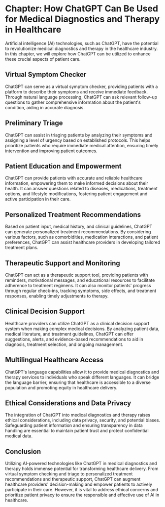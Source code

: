 Chapter: How ChatGPT Can Be Used for Medical Diagnostics and Therapy in Healthcare
==================================================================================

Artificial intelligence (AI) technologies, such as ChatGPT, have the potential to revolutionize medical diagnostics and therapy in the healthcare industry. In this chapter, we will explore how ChatGPT can be utilized to enhance these crucial aspects of patient care.

Virtual Symptom Checker
-----------------------

ChatGPT can serve as a virtual symptom checker, providing patients with a platform to describe their symptoms and receive immediate feedback. Through natural language processing, ChatGPT can ask relevant follow-up questions to gather comprehensive information about the patient's condition, aiding in accurate diagnosis.

Preliminary Triage
------------------

ChatGPT can assist in triaging patients by analyzing their symptoms and assigning a level of urgency based on established protocols. This helps prioritize patients who require immediate medical attention, ensuring timely intervention and improving patient outcomes.

Patient Education and Empowerment
---------------------------------

ChatGPT can provide patients with accurate and reliable healthcare information, empowering them to make informed decisions about their health. It can answer questions related to diseases, medications, treatment options, and lifestyle modifications, fostering patient engagement and active participation in their care.

Personalized Treatment Recommendations
--------------------------------------

Based on patient input, medical history, and clinical guidelines, ChatGPT can generate personalized treatment recommendations. By considering various factors, such as comorbidities, medication interactions, and patient preferences, ChatGPT can assist healthcare providers in developing tailored treatment plans.

Therapeutic Support and Monitoring
----------------------------------

ChatGPT can act as a therapeutic support tool, providing patients with reminders, motivational messages, and educational resources to facilitate adherence to treatment regimens. It can also monitor patients' progress through regular check-ins, tracking symptoms, side effects, and treatment responses, enabling timely adjustments to therapy.

Clinical Decision Support
-------------------------

Healthcare providers can utilize ChatGPT as a clinical decision support system when making complex medical decisions. By analyzing patient data, medical literature, and treatment guidelines, ChatGPT can offer suggestions, alerts, and evidence-based recommendations to aid in diagnosis, treatment selection, and ongoing management.

Multilingual Healthcare Access
------------------------------

ChatGPT's language capabilities allow it to provide medical diagnostics and therapy services to individuals who speak different languages. It can bridge the language barrier, ensuring that healthcare is accessible to a diverse population and promoting equity in healthcare delivery.

Ethical Considerations and Data Privacy
---------------------------------------

The integration of ChatGPT into medical diagnostics and therapy raises ethical considerations, including data privacy, security, and potential biases. Safeguarding patient information and ensuring transparency in data handling are essential to maintain patient trust and protect confidential medical data.

Conclusion
----------

Utilizing AI-powered technologies like ChatGPT in medical diagnostics and therapy holds immense potential for transforming healthcare delivery. From virtual symptom checking and triage to personalized treatment recommendations and therapeutic support, ChatGPT can augment healthcare providers' decision-making and empower patients to actively participate in their care. However, it is vital to address ethical concerns and prioritize patient privacy to ensure the responsible and effective use of AI in healthcare.

